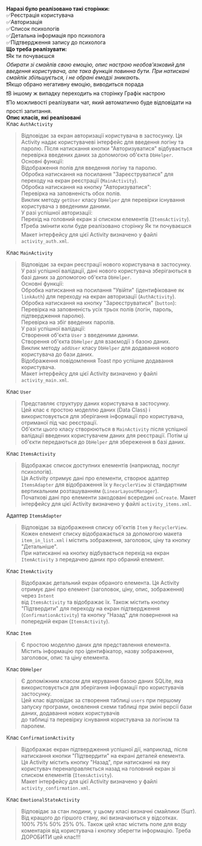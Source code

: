 **Наразі було реалізовано такі сторінки:**\
✅Реєстрація користувача\
✅Авторизація\
✅Список психологів\
✅Детальна інформація про психолога\
✅Підтвердження запису до психолога\
**Що треба реалізувати:**\
❗Як ти почуваєшся\
*Обирати зі смайлів свою емоцію, опис настрою необов'язковий для введення користувача, але така функція повинна бути. При натискані смайлік збільшується, і не обрані емодзі зникають.*\
❗Якщо обрано негативну емоцію, виводиться порада\
❗В іншому ж випадку переходить на сторінку Графік настрою\
❗По можливості реалізувати чат, який автоматично буде відповідати на прості запитання.\
**Опис класів, які реалізовані**\
 Клас `AuthActivity` 
 >Відповідає за екран авторизації користувача в застосунку. Ця Activity надає користувачеві інтерфейс для введення логіну та паролю. 
 Після натискання кнопки "Авторизуватися" відбувається перевірка введених даних за допомогою об'єкта `DbHelper`.\
 Основні функції:\
  Відображення полів для введення логіну та паролю.\
  Обробка натискання на посилання "Зареєструватися" для переходу на екран реєстрації (`MainActivity`).\
  Обробка натискання на кнопку "Авторизуватися":\
  Перевірка на заповненість обох полів.\
  Виклик методу `getUser` класу `DbHelper` для перевірки існування користувача з введеними даними.\
  У разі успішної авторизації:\
  Перехід на головний екран зі списком елементів (`ItemsActivity`).\
>❗Треба змінити коли буде реалізовано сторінку Як ти почуваєшся\
  Макет інтерфейсу для цієї Activity визначено у файлі `activity_auth.xml`.

Клас `MainActivity` 
>Відповідає за екран реєстрації нового користувача в застосунку.\
У разі успішної валідації, дані нового користувача зберігаються в базі даних за допомогою об'єкта `DbHelper`.\
Основні функції:\
>Обробка натискання на посилання "Увійти" (ідентифіковане як `linkAuth`) для переходу на екран авторизації (`AuthActivity`).\
Обробка натискання на кнопку "Зареєструватися" (`button`):\
Перевірка на заповненість усіх трьох полів (логін, пароль, підтвердження паролю).\
Перевірка на збіг введених паролів.\
У разі успішної валідації:\
Створення об'єкта `User` з введеними даними.\
Створення об'єкта `DbHelper` для взаємодії з базою даних.\
 Виклик методу `addUser` класу `DbHelper` для додавання нового користувача до бази даних.\
Відображення повідомлення Toast про успішне додавання користувача.\
Макет інтерфейсу для цієї Activity визначено у файлі `activity_main.xml`.

  Клас `User` 
  >Представляє структуру даних користувача в застосунку.\
Цей клас є простою моделлю даних (Data Class) і використовується для зберігання інформації про користувача, отриманої під час реєстрації.\
Об'єкти цього класу створюються в `MainActivity` після успішної валідації введених користувачем даних для реєстрації. Потім ці об'єкти передаються до `DbHelper` для збереження в базі даних.

Клас `ItemsActivity` 
>Відображає список доступних елементів (наприклад, послуг психологів).\
 Ця Activity отримує дані про елементи, створює адаптер `ItemsAdapter` для відображення їх у `RecyclerView` зі стандартним вертикальним розташуванням (`LinearLayoutManager`).\
Початкові дані про елементи  закодовані всередині `onCreate`. Макет інтерфейсу для цієї Activity визначено у файлі `activity_items.xml`.

Адаптер `ItemsAdapter` 
>Відповідає за відображення списку об'єктів `Item` у `RecyclerView`.\
 Кожен елемент списку відображається за допомогою макета `item_in_list.xml` і містить зображення, заголовок, ціну та кнопку "Детальніше".\
При натисканні на кнопку відбувається перехід на екран `ItemActivity` з передачею даних про обраний елемент.

Клас `ItemActivity` 

>Відображає детальний екран обраного елемента. Ця Activity отримує дані про елемент (заголовок, ціну, опис, зображення) через `Intent`\
від `ItemsActivity` та відображає їх. Також містить кнопку "Підтвердити" для переходу на екран підтвердження (`ConfirmationActivity`) та кнопку "Назад" для повернення на попередній екран (`ItemsActivity`).

Клас `Item` 
>Є простою моделлю даних для представлення елемента.\
 Містить інформацію про ідентифікатор, назву зображення, заголовок, опис та ціну елемента.

Клас `DbHelper` 
>Є допоміжним класом для керування базою даних SQLite, яка використовується для зберігання інформації про користувачів застосунку.\
Цей клас відповідає за створення таблиці `users` при першому запуску програми, оновлення схеми таблиці при зміні версії бази даних, додавання нових користувачів\
до таблиці та перевірку існування користувача за логіном та паролем.

Клас `ConfirmationActivity`
>Відображає екран підтвердження успішної дії, наприклад, після натискання кнопки "Підтвердити" на екрані деталей елемента.\
Ця Activity містить кнопку "Назад", при натисканні на яку користувач перенаправляється назад на головний екран зі списком елементів (`ItemsActivity`).\
Макет інтерфейсу для цієї Activity визначено у файлі `activity_confirmation.xml`.

Клас `EmotionalStateActivity`
>Відповідає за стан людини, у цьому класі визначні смайлики (5шт). Від кращого до гіршого стану, які визначаються у відсотках.\
100% 75% 50% 25% 0%. Також цей клас містить поле для воду коментарія від користувача і кнопку зберегти інформацію.
> Треба ДОРОБИТИ цей клас!!!